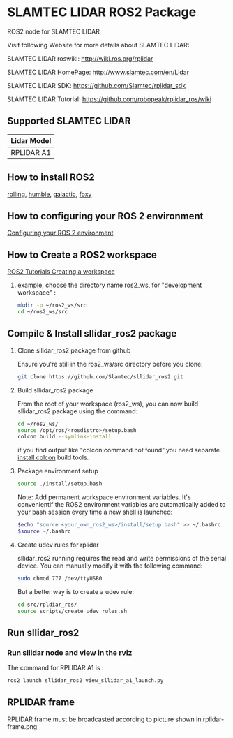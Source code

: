 # SLAMTEC LIDAR ROS2 Package

ROS2 node for SLAMTEC LIDAR

Visit following Website for more details about SLAMTEC LIDAR:

SLAMTEC LIDAR roswiki: <http://wiki.ros.org/rplidar>

SLAMTEC LIDAR HomePage: <http://www.slamtec.com/en/Lidar>

SLAMTEC LIDAR SDK: <https://github.com/Slamtec/rplidar_sdk>

SLAMTEC LIDAR Tutorial: <https://github.com/robopeak/rplidar_ros/wiki>

## Supported SLAMTEC LIDAR

| Lidar Model |
| ---------------------- |
|RPLIDAR A1              |

## How to install ROS2

[rolling](https://docs.ros.org/en/rolling/Installation.html),
[humble](https://docs.ros.org/en/humble/Installation.html),
[galactic](https://docs.ros.org/en/galactic/Installation.html),
[foxy](https://docs.ros.org/en/foxy/Installation.html)

## How to configuring your ROS 2 environment

[Configuring your ROS 2 environment](https://docs.ros.org/en/foxy/Tutorials/Configuring-ROS2-Environment.html)

## How to Create a ROS2 workspace

[ROS2 Tutorials Creating a workspace](https://docs.ros.org/en/foxy/Tutorials/Workspace/Creating-A-Workspace.html)

1. example, choose the directory name ros2_ws, for "development workspace" :

   ```bash
   mkdir -p ~/ros2_ws/src
   cd ~/ros2_ws/src
   ```

## Compile & Install sllidar_ros2 package

1. Clone sllidar_ros2 package from github

   Ensure you're still in the ros2_ws/src directory before you clone:

   ```bash
   git clone https://github.com/Slamtec/sllidar_ros2.git
   ``` 

2. Build sllidar_ros2 package

   From the root of your workspace (ros2_ws), you can now build sllidar_ros2 package using the command:

   ```bash
   cd ~/ros2_ws/
   source /opt/ros/<rosdistro>/setup.bash
   colcon build --symlink-install
   ```

   if you find output like "colcon:command not found",you need separate [install colcon](https://docs.ros.org/en/foxy/Tutorials/Colcon-Tutorial.html#install-colcon) build tools.

3. Package environment setup

    ```bash
    source ./install/setup.bash
    ```

    Note: Add permanent workspace environment variables.
    It's convenientif the ROS2 environment variables are automatically added to your bash session every time a new shell is launched:

    ```bash
    $echo "source <your_own_ros2_ws>/install/setup.bash" >> ~/.bashrc
    $source ~/.bashrc
    ```

4. Create udev rules for rplidar

   sllidar_ros2 running requires the read and write permissions of the serial device.
   You can manually modify it with the following command:

   ```bash
   sudo chmod 777 /dev/ttyUSB0
   ```

   But a better way is to create a udev rule:

   ```bash
   cd src/rpldiar_ros/
   source scripts/create_udev_rules.sh
   ```

## Run sllidar_ros2

### Run sllidar node and view in the rviz

The command for RPLIDAR A1 is :

```bash
ros2 launch sllidar_ros2 view_sllidar_a1_launch.py
```

## RPLIDAR frame

RPLIDAR frame must be broadcasted according to picture shown in rplidar-frame.png
